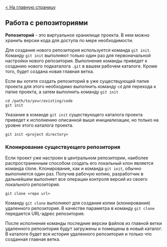 [< На главную страницу](readme.md)

## **Работа с репозиториями**

**Репозиторий** - это виртуальное хранилище проекта. В нем можно хранить версии кода для доступа по мере необходимости.

Для создания нового репозитория используется команда `git init`. Команду `git init` выполняют только один раз для первоначальной настройки нового репозитория. Выполнение команды приведет к созданию нового подкаталога `.git` в вашем рабочем каталоге. Кроме того, будет создана новая главная ветка.

Если вы хотите создать репозиторий в уже существцующей папке проекта для этого необходимо выполнить команду `cd` для перехода к папке проекта, а затем выполнить команду `git init`
```
cd /path/to/your/existing/code 
git init
```
Указание в команде `git init` существующего каталога проекта приведет к исполнению описанной выше инициализации, но только на уровне этого каталога проекта.
```
git init <project directory>
```

### **Клонирование существуещего репозитория**

Если проект уже настроен в центральном репозитории, наиболее распространенным способом создать его локальный клон является команда clone. Клонирование, как и команда `git init`, обычно выполняется один раз. Получив рабочую копию, разработчик в дальнейшем выполняет все операции контроля версий из своего локального репозитория.
```
git clone <repo url>
```
Команду `git clone` выполняют для создания копии (клонирования) удаленного репозитория. В качестве параметра в команду `git clone` передается URL-адрес репозитория.

После исполнения команды последние версии файлов из главной ветки удаленного репозитория будут загружены и помещены в новый каталог. В каталоге будет вся история удаленного репозитория и только что созданная главная ветка.